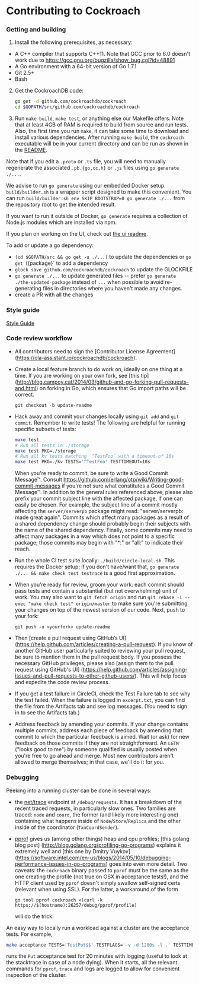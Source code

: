 # Contributing to Cockroach

### Getting and building

1.  Install the following prerequisites, as necessary:
  - A C++ compiler that supports C++11. Note that GCC prior to 6.0 doesn't
    work due to https://gcc.gnu.org/bugzilla/show_bug.cgi?id=48891
  - A Go environment with a 64-bit version of Go 1.7.1
  - Git 2.5+
  - Bash

2.  Get the CockroachDB code:

	```bash
	go get -d github.com/cockroachdb/cockroach
	cd $GOPATH/src/github.com/cockroachdb/cockroach
	```

3.  Run `make build`, `make test`, or anything else our Makefile offers. Note
that at least 4GB of RAM is required to build from source and run tests. Also,
the first time you run `make`, it can take some time to download and install
various dependencies. After running `make build`, the `cockroach` executable
will be in your current directory and can be run as shown in the
[README](README.md).

Note that if you edit a `.proto` or `.ts` file, you will need to manually
regenerate the associated `.pb.{go,cc,h}` or `.js` files using `go generate
./...`.

We advise to run `go generate` using our embedded Docker setup.
`build/builder.sh` is a wrapper script designed to make this convenient. You can
run `build/builder.sh env SKIP_BOOTSTRAP=0 go generate ./...` from the repository
root to get the intended result.

If you want to run it outside of Docker, `go generate` requires a collection of
Node.js modules which are installed via npm.

If you plan on working on the UI, check out [the ui readme](ui).

To add or update a go dependency:

- `(cd $GOPATH/src && go get -u ./...)` to update the dependencies or `go get
  `({package}` to add a dependency
- `glock save github.com/cockroachdb/cockroach` to update the GLOCKFILE
- `go generate ./...` to update generated files -- prefer
  `go generate ./the-updated-package` instead of `...` when possible to avoid
  re-generating files in directories where you haven't made any changes.
- create a PR with all the changes

### Style guide

[Style Guide](STYLE.md)

### Code review workflow

+ All contributors need to sign the [Contributor License Agreement]
  (https://cla-assistant.io/cockroachdb/cockroach).

+ Create a local feature branch to do work on, ideally on one thing at a time.
  If you are working on your own fork, see [this tip]
  (http://blog.campoy.cat/2014/03/github-and-go-forking-pull-requests-and.html)
  on forking in Go, which ensures that Go import paths will be correct.

  `git checkout -b update-readme`

+ Hack away and commit your changes locally using `git add` and `git commit`.
  Remember to write tests! The following are helpful for running specific
  subsets of tests:

  ```bash
  make test
  # Run all tests in ./storage
  make test PKG=./storage
  # Run all kv tests matching `^TestFoo` with a timeout of 10s
  make test PKG=./kv TESTS='^TestFoo' TESTTIMEOUT=10s
  ```

  When you're ready to commit, be sure to write a Good Commit Message™. Consult
  https://github.com/erlang/otp/wiki/Writing-good-commit-messages if you're
  not sure what constitutes a Good Commit Message™.
  In addition to the general rules referenced above, please also prefix your
  commit subject line with the affected package, if one can easily be chosen.
  For example, the subject line of a commit mostly affecting the
  `server/serverpb` package might read: "server/serverpb: made great again".
  Commits which affect many packages as a result of a shared dependency change
  should probably begin their subjects with the name of the shared dependency.
  Finally, some commits may need to affect many packages in a way which does
  not point to a specific package; those commits may begin with "*:" or "all:"
  to indicate their reach.

+ Run the whole CI test suite locally: `./build/circle-local.sh`. This requires
  the Docker setup; if you don't have/want that,
  `go generate ./... && make check test testrace` is a good first approximation.

+ When you’re ready for review, groom your work: each commit should pass tests
  and contain a substantial (but not overwhelming) unit of work. You may also
  want to `git fetch origin` and run
  `git rebase -i --exec "make check test" origin/master` to make sure you're
  submitting your changes on top of the newest version of our code. Next, push
  to your fork:

  `git push -u <yourfork> update-readme`

+ Then [create a pull request using GitHub’s UI]
  (https://help.github.com/articles/creating-a-pull-request). If you know of
  another GitHub user particularly suited to reviewing your pull request, be
  sure to mention them in the pull request body. If you possess the necessary
  GitHub privileges, please also [assign them to the pull request using
  GitHub's UI] (https://help.github.com/articles/assigning-issues-and-pull-requests-to-other-github-users/).
  This will help focus and expedite the code review process.

+ If you get a test failure in CircleCI, check the Test Failure tab to see why
  the test failed. When the failure is logged in `excerpt.txt`, you can find
  the file from the Artifacts tab and see log messages. (You need to sign in to
  see the Artifacts tab.)

+ Address feedback by amending your commits. If your change contains multiple
  commits, address each piece of feedback by amending that commit to which the
  particular feedback is aimed. Wait (or ask) for new feedback on those
  commits if they are not straightforward. An `LGTM` ("looks good to me") by
  someone qualified is usually posted when you're free to go ahead and merge.
  Most new contributors aren't allowed to merge themselves; in that case, we'll
  do it for you.

### Debugging

Peeking into a running cluster can be done in several ways:

* the [net/trace](https://godoc.org/golang.org/x/net/trace) endpoint at
  `/debug/requests`.  It has a breakdown of the recent traced requests, in
  particularly slow ones. Two families are traced: `node` and `coord`, the
  former (and likely more interesting one) containing what happens inside of
  `Node`/`Store`/`Replica` and the other inside of the coordinator
  (`TxnCoordSender`).
* [pprof](https://golang.org/pkg/net/http/pprof/) gives us (among other things)
  heap and cpu profiles; [this golang blog post]
  (http://blog.golang.org/profiling-go-programs) explains it extremely well and
  [this one by Dmitry Vuykov]
  (https://software.intel.com/en-us/blogs/2014/05/10/debugging-performance-issues-in-go-programs)
  goes into even more detail. Two caveats: the `cockroach` binary passed to
  `pprof` must be the same as the one creating the profile (not true on OSX in
  acceptance tests!), and the HTTP client used by `pprof` doesn't simply
  swallow self-signed certs (relevant when using SSL). For the latter, a
  workaround of the form

  ```
  go tool pprof cockroach <(curl -k https://$(hostname):26257/debug/pprof/profile)
  ```

  will do the trick.

An easy way to locally run a workload against a cluster are the acceptance
tests. For example,

```bash
make acceptance TESTS='TestPut$$' TESTFLAGS='-v -d 1200s -l .' TESTTIMEOUT=1210s
```

runs the `Put` acceptance test for 20 minutes with logging (useful to look at
the stacktrace in case of a node dying). When it starts, all the relevant
commands for `pprof`, `trace` and logs are logged to allow for convenient
inspection of the cluster.
